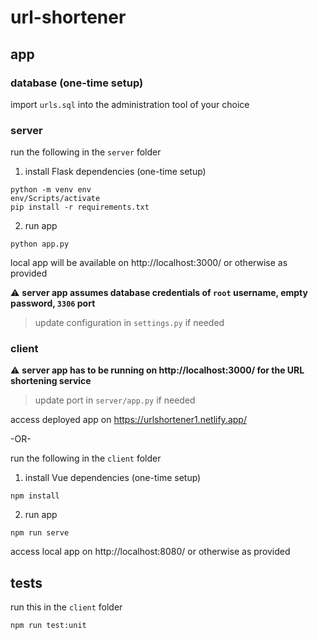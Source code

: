 # url-shortener

## app

### database (one-time setup)
import `urls.sql` into the administration tool of your choice


### server
run the following in the `server` folder

1. install Flask dependencies (one-time setup)
```
python -m venv env
env/Scripts/activate
pip install -r requirements.txt
```

2. run app
```
python app.py
```

local app will be available on http://localhost:3000/ or otherwise as provided

:warning: <b>server app assumes database credentials of `root` username, empty password, `3306` port</b>
> update configuration in `settings.py` if needed


### client
:warning: <b>server app has to be running on http://localhost:3000/ for the URL shortening service</b>
> update port in `server/app.py` if needed

access deployed app on https://urlshortener1.netlify.app/

-OR-

run the following in the `client` folder

1. install Vue dependencies (one-time setup)
```
npm install
```

2. run app
```
npm run serve
```

access local app on http://localhost:8080/ or otherwise as provided


## tests

run this in the `client` folder
```
npm run test:unit
```
